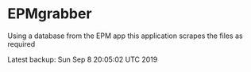 # EPMgrabber
Using a database from the EPM app this application scrapes the files as required


Latest backup: Sun Sep 8 20:05:02 UTC 2019
